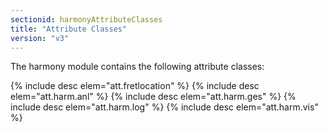 ```yaml
---
sectionid: harmonyAttributeClasses
title: "Attribute Classes"
version: "v3"
---
```


The harmony module contains the following attribute classes:

{% include desc elem="att.fretlocation" %} 
{% include desc elem="att.harm.anl" %} 
{% include desc elem="att.harm.ges" %} 
{% include desc elem="att.harm.log" %} 
{% include desc elem="att.harm.vis" %} 

